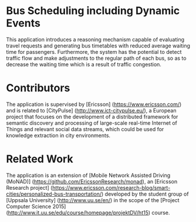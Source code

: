 # Bus Scheduling including Dynamic Events

This application introduces a reasoning mechanism capable of evaluating travel requests and generating bus timetables with reduced average waiting time for passengers. Furthermore, the system has the potential to detect traffic flow and make adjustments to the regular path of each bus, so as to decrease the waiting time which is a result of traffic congestion.

# Contributors

The application is supervised by [Ericsson] (https://www.ericsson.com/) and is related to [CityPulse] (http://www.ict-citypulse.eu/), a European project that focuses on the development of a distributed framework for semantic discovery and processing of large-scale real-time Internet of Things and relevant social data streams, which could be used for knowledge extraction in city environments.

# Related Work

The application is an extension of [Mobile Network Assisted Driving (MoNAD)] (https://github.com/EricssonResearch/monad), an [Ericsson Research project] (https://www.ericsson.com/research-blog/smart-cities/personalized-bus-transportation/) developed by the student group of [Uppsala University] (http://www.uu.se/en/) in the scope of the [Project Computer Science 2015] (http://www.it.uu.se/edu/course/homepage/projektDV/ht15) course.
